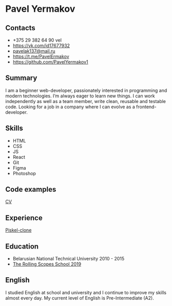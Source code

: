 # Pavel Yermakov

## Contacts

* +375 29 382 64 90 vel
* https://vk.com/id17677932
* pavelak137@mail.ru
* https://t.me/PavelErmakov
* https://github.com/PavelYermakov1

## Summary

I am a beginner web-developer, passionately interested in programming and modern technologies. I’m always eager to learn new things. I can work independently as well as a team member, write clean, reusable and testable code. Looking for a job in a company where I can evolve as a frontend-developer.

## Skills

* HTML
* CSS
* JS
* React
* Git
* Figma
* Photoshop

## Code examples

[CV](https://pavelyermakov1.github.io/CV/)

## Experience 

[Piskel-clone](https://pavelyermakov1.github.io/Piskel-clone/)

## Education

* Belarusian National Technical University 2010 - 2015
* [The Rolling Scopes School 2019](https://app.rs.school/certificate/u98yveif)

## English

I studied English at school and university and I continue to improve my skills almost every day. My current level of English is Pre-Intermediate (A2).
